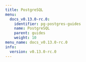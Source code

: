 ```yaml
---
title: PostgreSQL
menu:
  docs_v0.13.0-rc.0:
    identifier: pg-postgres-guides
    name: PostgreSQL
    parent: guides
    weight: 10
menu_name: docs_v0.13.0-rc.0
info:
  version: v0.13.0-rc.0
---
```


